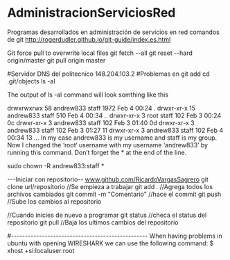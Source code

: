 # AdministracionServiciosRed
Programas desarrollados en administración de servicios en red 
comandos de git http://rogerdudler.github.io/git-guide/index.es.html

Git force pull to overwrite local files
git fetch --all
git reset --hard origin/master
git pull origin master

#Servidor DNS del politecnico 
148.204.103.2
#Problemas en git add 
cd .git/objects
ls -al

The output of ls -al command will look somthing like this

drwxrwxrwx 58 andrew833 staff 1972 Feb 4 00:24 .
drwxr-xr-x 15 andrew833 staff 510 Feb 4 00:34 ..
drwxr-xr-x 3 root staff 102 Feb 3 00:24 0c
drwxr-xr-x 3 andrew833 staff 102 Feb 3 01:40 0d
drwxr-xr-x 3 andrew833 staff 102 Feb 3 01:27 11
drwxr-xr-x 3 andrew833 staff 102 Feb 4 00:34 13
...
In my case andrew833 is my username and staff is my group. Now I changed the ‘root‘ username with my username ‘andrew833’ by running this command. Don’t forget the * at the end of the line.

sudo chown -R andrew833:staff *

---Iniciar con repositorio--
www.github.com/RicardoVargasSagrero
git clone url/repositorio
//Se empieza a trabajar
git add . //Agrega todos los archivos cambiados
git commit -m "Comentario" //hace el commit 
git push //Sube los cambios al repositorio

//Cuando inicies de nuevo a programar 
git status //checa el status del repositorio
git pull //Baja los ultimos cambios del repositorio

#-------------------------------------------------
When having problems in ubuntu with opening WIRESHARK we can use the following command:
$ xhost +si:localuser:root   

